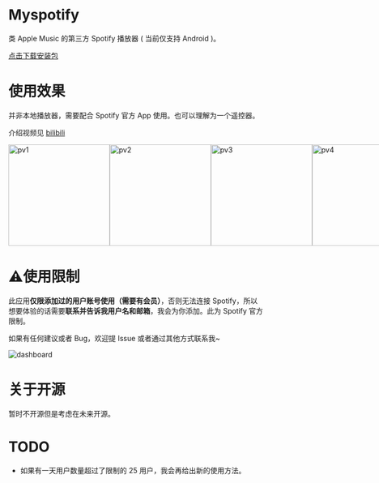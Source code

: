 # Myspotify

类 Apple Music 的第三方 Spotify 播放器 ( 当前仅支持 Android )。

[点击下载安装包](https://github.com/niki914/Myspotify/releases/latest)

# 使用效果

并非本地播放器，需要配合 Spotify 官方 App 使用。也可以理解为一个遥控器。

介绍视频见 [bilibili](https://www.bilibili.com/video/BV1kspFz1Eom/?share_source=copy_web&vd_source=e928ac8df37862d7e05a1286cc6b1329)

<div style="display: flex; justify-content: space-around;">
  <img src="https://github.com/niki914/Myspotify/blob/main/img/pv1.png?raw=true" alt="pv1" width="200"/>
  <img src="https://github.com/niki914/Myspotify/blob/main/img/pv2.png?raw=true" alt="pv2" width="200"/>
  <img src="https://github.com/niki914/Myspotify/blob/main/img/pv3.png?raw=true" alt="pv3" width="200"/>
  <img src="https://github.com/niki914/Myspotify/blob/main/img/pv4.png?raw=true" alt="pv4" width="200"/>
</div>

# ⚠️使用限制

此应用**仅限添加过的用户账号使用（需要有会员）**，否则无法连接 Spotify，所以想要体验的话需要**联系并告诉我用户名和邮箱**，我会为你添加。此为 Spotify 官方限制。

如果有任何建议或者 Bug，欢迎提 Issue 或者通过其他方式联系我~

![dashboard](https://github.com/niki914/Myspotify/blob/main/images/dashborad.png)

# 关于开源

暂时不开源但是考虑在未来开源。

# TODO

- 如果有一天用户数量超过了限制的 25 用户，我会再给出新的使用方法。